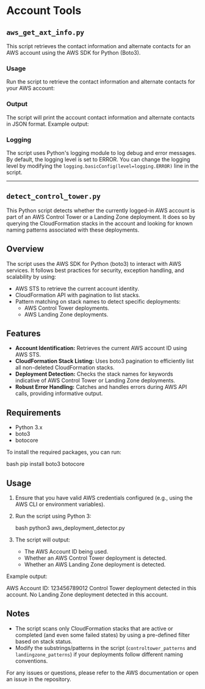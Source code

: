 # Account Tools

## `aws_get_axt_info.py`

This script retrieves the contact information and alternate contacts for an AWS account using the AWS SDK for Python (Boto3).

### Usage

Run the script to retrieve the contact information and alternate contacts for your AWS account:

### Output

The script will print the account contact information and alternate contacts in JSON format. Example output:

### Logging

The script uses Python's logging module to log debug and error messages. By default, the logging level is set to ERROR. You can change the logging level by modifying the `logging.basicConfig(level=logging.ERROR)` line in the script.

----

## `detect_control_tower.py`

This Python script detects whether the currently logged-in AWS account is part of an AWS Control Tower or a Landing Zone deployment. It does so by querying the CloudFormation stacks in the account and looking for known naming patterns associated with these deployments.

## Overview

The script uses the AWS SDK for Python (boto3) to interact with AWS services. It follows best practices for security, exception handling, and scalability by using:

- AWS STS to retrieve the current account identity.
- CloudFormation API with pagination to list stacks.
- Pattern matching on stack names to detect specific deployments:
  - AWS Control Tower deployments.
  - AWS Landing Zone deployments.

## Features

- **Account Identification:** Retrieves the current AWS account ID using AWS STS.
- **CloudFormation Stack Listing:** Uses boto3 pagination to efficiently list all non-deleted CloudFormation stacks.
- **Deployment Detection:** Checks the stack names for keywords indicative of AWS Control Tower or Landing Zone deployments.
- **Robust Error Handling:** Catches and handles errors during AWS API calls, providing informative output.

## Requirements

- Python 3.x
- boto3
- botocore

To install the required packages, you can run:

bash
pip install boto3 botocore

## Usage

1. Ensure that you have valid AWS credentials configured (e.g., using the AWS CLI or environment variables).

2. Run the script using Python 3:

    bash
    python3 aws_deployment_detector.py

3. The script will output:
   - The AWS Account ID being used.
   - Whether an AWS Control Tower deployment is detected.
   - Whether an AWS Landing Zone deployment is detected.

Example output:

AWS Account ID: 123456789012
Control Tower deployment detected in this account.
No Landing Zone deployment detected in this account.

## Notes

- The script scans only CloudFormation stacks that are active or completed (and even some failed states) by using a pre-defined filter based on stack status.
- Modify the substrings/patterns in the script (`controltower_patterns` and `landingzone_patterns`) if your deployments follow different naming conventions.

For any issues or questions, please refer to the AWS documentation or open an issue in the repository.
